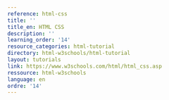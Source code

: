 ```yaml
---
reference: html-css
title: ''
title_en: HTML CSS
description: ''
learning_order: '14'
resource_categories: html-tutorial
directory: html-w3schools/html-tutorial
layout: tutorials
link: https://www.w3schools.com/html/html_css.asp
ressource: html-w3schools
language: en
ordre: '14'
---
```

